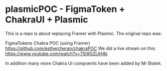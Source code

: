 # plasmicPOC - FigmaToken + ChakraUI + Plasmic

This is a repo is about replacing Framer with Plasmic. The original repo was:

FigmaTokens Chakra POC (using Framer) 
https://github.com/esthercheran/chakraPOC
We did a live stream on this: https://www.youtube.com/watch?v=7St9GZlJH4k 


In addition many more Chakra UI compoents have been added by Mr Bisket.
